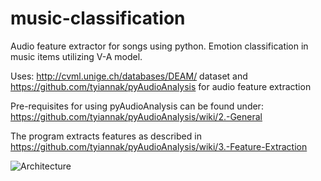 # music-classification
Audio feature extractor for songs using python. Emotion classification in music items utilizing V-A model.

Uses: http://cvml.unige.ch/databases/DEAM/ dataset and https://github.com/tyiannak/pyAudioAnalysis for audio feature extraction

Pre-requisites for using pyAudioAnalysis can be found under: https://github.com/tyiannak/pyAudioAnalysis/wiki/2.-General

The program extracts features as described in https://github.com/tyiannak/pyAudioAnalysis/wiki/3.-Feature-Extraction

![Architecture](/images/mer.png)
